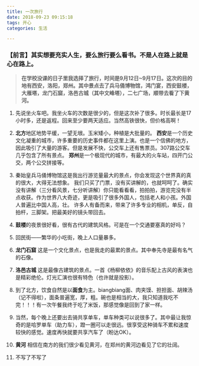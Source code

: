 ```yaml
---
title: 一次旅行
date: 2018-09-23 09:15:18
tags: 开心
categories: 生活

---
```



###  【**前言**】其实想要充实人生，要么旅行要么看书。不是人在路上就是心在路上。

> **在学校没课的日子里我选择了旅行，时间是9月12日~9月17日。这次的目的地有西安，洛阳，郑州。其中景点去了兵马俑博物馆，鸿门宴，西安鼓楼，大雁塔，龙门石窟，洛邑古城（其中文峰塔），二七广场，顺带去看了下黄河。**


<!--more-->


 1. 先说坐火车吧。我坐火车的次数是很少的，但是这次补了很多。时长最长是17小时多，还是返程。回来至少要两天适应。当然高铁很快，但价格高啊！
 
 2. **北方**地区地势平缓，一望无垠。玉米矮小，种植是大批量的。
**西安**是一个历史文化凝重的城市，许多重要的历史事件都在这里上演。也是一个信佛的地方，因此吸引了大量的游客。但是发展不快，公交车上还有售票员。307路公交车几乎包含了所有景点。
**郑州**是一个极现代的城市，有最大的火车站，四开门公交，两个公交拼接等。

 3. 秦始皇兵马俑博物馆这是我出行游览量最大的景点，你会发现这个世界真的真的很大，大得无法想象。
    我们只买了门票，没有买讲解的，也就呵呵了。确实没有讲解（三分看风景，七分听讲解）你只能看看看，拍拍拍，游览完没有半点收获。作为世界八大奇迹，更是吸引了很多外国人，包括老人和小孩。外国人普遍比中国人高，壮。
    许多人有备而来，带来了许多专业的相机，单反，自拍杆，三脚架。把最美好的镜头带回去。

 4. **鼓楼**的夜景很好看，很有古代的建筑风格。可是在一个交通要塞真的好吗？

 5. 回民街——繁华的小吃街，晚上人口量暴多。

 6. **龙门石窟** 这是一个文化景点，也是我走的最累的景点。其中奉先寺是最有名气的石像。

 7. **洛邑古城** 这是最像古建筑的景点。一首《杨柳依依》的音乐配上古风的表演也是精彩绝伦。灯光汇演也很有特色（也许就是投影）。

 8. 到了北方，饮食自然是以**面食**为主。biangbiang面、肉夹馍、担担面、胡辣汤（记不得啦），面条普遍宽，厚，粗。碗也是相当的大，我只知道我吃不完！！！有一次午餐我终于吃了米饭，那感觉像是回到了家一样。

 9. 当然，每个晚上还要出去骑共享单车，单车种类可以说很多了。其中最让我惊奇的是哈罗单车（助力车），蹬一圈可以走很远。很享受这种骑车不累和速度较快的感觉。速度再快就要共享汽车了（盼达OK）。

 10. **黄河** 相信在南方的我们很少看见黄河，在郑州的黄河边看见了它的壮阔。

 11. 不写了不写了


